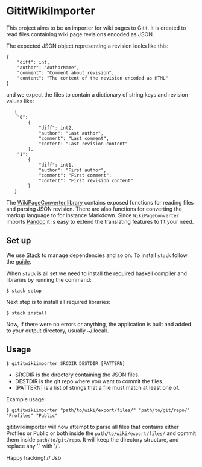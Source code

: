 # GititWikiImporter

This project aims to be an importer for wiki pages to Gitit.
It is created to read files containing wiki page revisions encoded as JSON.

The expected JSON object representing a revision looks like this:

    {
        "diff": int,
        "author": "AuthorName",
        "comment": "Comment about revision",
        "content": "The content of the revision encoded as HTML"
    }

and we expect the files to contain a dictionary of string keys and revision values like:

       {
        "0":
            {
                "diff": int2,
                "author": "Last author",
                "comment": "Last comment",
                "content: "Last revision content"
            },
        "1":
            {
                "diff": int1,
                "author": "First author",
                "comment": "First comment",
                "content": "First revision content"
            }
       }

The [WikiPageConverter library](https://github.com/dtekcth/wikipageconverter) contains
exposed functions for reading files and parsing JSON revision. There are also functions for
converting the markup language to for instance Markdown. Since `WikiPageConverter` imports
[Pandoc](https:pandoc.org) it is easy to extend the translating features to fit your need.

## Set up

We use [Stack](https://github.com/commercialhaskell/stack) to manage dependencies and so on.
To install `stack` follow the [guide](http://docs.haskellstack.org/en/stable/README/).

When `stack` is all set we need to install the required haskell compiler and libraries
by running the command:

    $ stack setup

Next step is to install all required libraries:

    $ stack install

Now, if there were no errors or anything, the application is built and added to your output
directory, usually ~/.local/.

## Usage


    $ gititwikiimporter SRCDIR DESTDIR [PATTERN]

* SRCDIR is the directory containing the JSON files.
* DESTDIR is the git repo where you want to commit the files.
* [PATTERN] is a list of strings that a file must match at least one of.

Example usage:

    $ gititwikiimporter "path/to/wiki/export/files/" "path/to/git/repo/" "Profiles" "Public"

gititwikiimporter will now attempt to parse all files that contains either Profiles or Public or both inside the `path/to/wiki/export/files/` and commit them inside `path/to/git/repo`. It will keep the directory structure, and replace any '.' with '/'.


Happy hacking!
// Jsb
